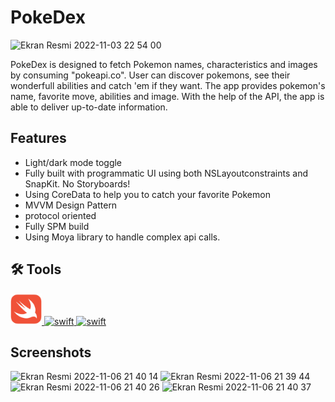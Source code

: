 
# PokeDex

<img width="1342" alt="Ekran Resmi 2022-11-03 22 54 00" src="https://user-images.githubusercontent.com/10756418/227784416-6e73740d-c451-4894-ae0b-b2d80fedff00.png">


PokeDex is designed to fetch Pokemon names, characteristics and images by consuming "pokeapi.co". User can discover pokemons, see their wonderfull abilities and catch 'em if they want. The app provides pokemon's name, favorite move, abilities and image. With the help of the API, the app is able to deliver up-to-date information. 

## Features

- Light/dark mode toggle
- Fully built with programmatic UI using both NSLayoutconstraints and SnapKit. No Storyboards!
- Using CoreData to help you to catch your favorite Pokemon
- MVVM Design Pattern
- protocol oriented 
- Fully SPM build
- Using Moya library to handle complex api calls.



## 🛠 Tools

<a href="https://developer.apple.com/swift/" target="_blank" rel="noreferrer"> <img src="https://raw.githubusercontent.com/devicons/devicon/master/icons/swift/swift-original.svg" alt="swift" width="50" height="50"/> </a> <a align="left"> <a href="https://developer.apple.com/swift/" target="_blank" rel="noreferrer"> <img src="https://cdn.jsdelivr.net/gh/devicons/devicon/icons/xcode/xcode-plain.svg" alt="swift" width="50" height="50"/> </a> <a align="left"> <a href="https://developer.apple.com/swift/" target="_blank" rel="noreferrer"> <img src="https://cdn.jsdelivr.net/gh/devicons/devicon/icons/git/git-original.svg" alt="swift" width="50" height="50"/> </a> <a align="left">


## Screenshots

<img width="200" alt="Ekran Resmi 2022-11-06 21 40 14" src="https://user-images.githubusercontent.com/10756418/227785300-9358457a-367f-4fda-8672-4b3a89c6c465.png"> <img width="200" alt="Ekran Resmi 2022-11-06 21 39 44" src="https://user-images.githubusercontent.com/10756418/227785322-f05417ae-7e77-49e0-9087-ba8a52e58bc2.png"> <img width="200" alt="Ekran Resmi 2022-11-06 21 40 26" src="https://user-images.githubusercontent.com/10756418/227785327-858934a8-7aec-4982-96fb-c1a916c59e78.png"> <img width="200" alt="Ekran Resmi 2022-11-06 21 40 37" src="https://user-images.githubusercontent.com/10756418/227785331-f866c331-c723-493f-965f-f9b44a79e766.png">


